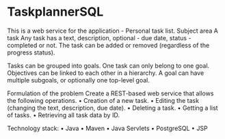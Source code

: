 # TaskplannerSQL

This is a web service for the application - Personal task list.
Subject area
A task
Any task has a text, description, optional - due date, status - completed or not. The task can be added or removed (regardless of the progress status).

Tasks can be grouped into goals. One task can only belong to one goal.
Objectives can be linked to each other in a hierarchy. A goal can have multiple subgoals, or optionally one top-level goal. 

Formulation of the problem
Create a REST-based web service that allows the following operations.
• Creation of a new task.
• Editing the task (changing the text, description, due date).
• Deleting a task.
• Getting a list of tasks.
• Retrieving all task data by ID. 

Technology stack:
• Java
• Maven
• Java Servlets
• PostgreSQL
• JSP 
